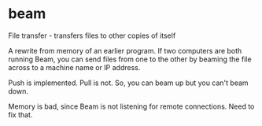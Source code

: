 # beam
File transfer - transfers files to other copies of itself

A rewrite from memory of an earlier program. If two computers are both running Beam, you can send files from one to the other by beaming the file across to a machine name or IP address. 

Push is implemented. Pull is not. So, you can beam up but you can't beam down. 

Memory is bad, since Beam is not listening for remote connections. Need to fix that. 
